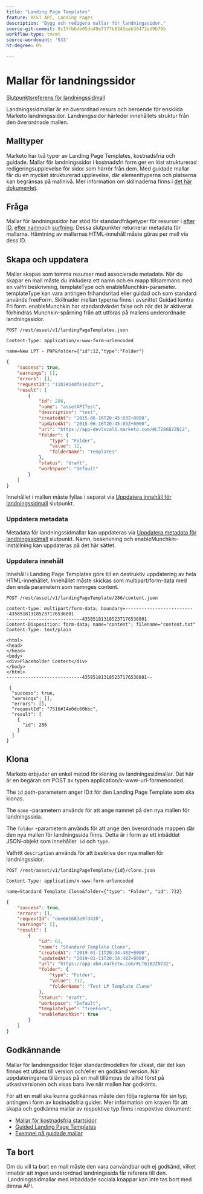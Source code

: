 ```yaml
---
title: "Landing Page Templates"
feature: REST API, Landing Pages
description: "Bygg och redigera mallar för landningssidor."
source-git-commit: 8c1ffb6db05da49e7377b8345eeb30472ad9b78b
workflow-type: tm+mt
source-wordcount: '533'
ht-degree: 0%

---
```



# Mallar för landningssidor

[Slutpunktsreferens för landningssidmall](https://developer.adobe.com/marketo-apis/api/asset/#tag/Landing-Page-Templates)

Landningssidmallar är en överordnad resurs och beroende för enskilda Marketo landningssidor. Landningssidor härleder innehållets struktur från den överordnade mallen.

## Malltyper

Marketo har två typer av Landing Page Templates, kostnadsfria och guidade. Mallar för landningssidor i kostnadsfri form ger en löst strukturerad redigeringsupplevelse för sidor som härrör från dem. Med guidade mallar får du en mycket strukturerad upplevelse, där elementtyperna och platserna kan begränsas på mallnivå. Mer information om skillnaderna finns i [det här dokumentet](https://experienceleague.adobe.com/en/docs/marketo/using/product-docs/demand-generation/landing-pages/understanding-landing-pages/understanding-free-form-vs-guided-landing-pages).

## Fråga

Mallar för landningssidor har stöd för standardfrågetyper för resurser i [efter ID](https://developer.adobe.com/marketo-apis/api/asset/#tag/Landing-Page-Templates/operation/getLandingPageTemplateByIdUsingGET), [efter namn](https://developer.adobe.com/marketo-apis/api/asset/#tag/Landing-Page-Templates/operation/getLandingPageTemplateByNameUsingGET)och [surfning](https://developer.adobe.com/marketo-apis/api/asset/#tag/Landing-Page-Templates/operation/getLandingPageTemplatesUsingGET). Dessa slutpunkter returnerar metadata för mallarna. Hämtning av mallarnas HTML-innehåll måste göras per mall via dess ID.

## Skapa och uppdatera

Mallar skapas som tomma resurser med associerade metadata. När du skapar en mall måste du inkludera ett namn och en mapp tillsammans med en valfri beskrivning, templateType och enableMunchkin-parameter. templateType kan vara antingen frihandsritad eller guidad och som standard används freeForm. Skillnader mellan typerna finns i avsnittet Guidad kontra Fri form. enableMunchkin har standardvärdet false och när det är aktiverat förhindras Munchkin-spårning från att utföras på mallens underordnade landningssidor.

```
POST /rest/asset/v1/landingPageTemplates.json
```

```
Content-Type: application/x-www-form-urlencoded
```

```
name=New LPT - PHP&folder={"id":12,"type":"Folder"}
```

```json
{
    "success": true,
    "warnings": [],
    "errors": [],
    "requestId": "11b7#14dfe1e3bcf",
    "result": [
        {
            "id": 286,
            "name": "assetAPITest",
            "description": "test",
            "createdAt": "2015-06-16T20:45:03Z+0000",
            "updatedAt": "2015-06-16T20:45:03Z+0000",
            "url": "https://app-devlocal1.marketo.com/#LT286B2ZN12",
            "folder": {
                "type": "Folder",
                "value": 12,
                "folderName": "Templates"
            },
            "status": "draft",
            "workspace": "Default"
        }
    ]
}
```

Innehållet i mallen måste fyllas i separat via [Uppdatera innehåll för landningssidmall](https://developer.adobe.com/marketo-apis/api/asset/#tag/Landing-Page-Templates/operation/updateLandingPageTemplateContentUsingPOST) slutpunkt.

### Uppdatera metadata

Metadata för landningssidmallar kan uppdateras via [Uppdatera metadata för landningssidmall](https://developer.adobe.com/marketo-apis/api/asset/#tag/Landing-Page-Templates/operation/updateLpTemplateUsingPOST) slutpunkt. Namn, beskrivning och enableMunchkin-inställning kan uppdateras på det här sättet.

### Uppdatera innehåll

Innehåll i Landing Page Templates görs till en destruktiv uppdatering av hela HTML-innehållet. Innehållet måste skickas som multipart/form-data med den enda parametern som namnges content.

```
POST /rest/asset/v1/landingPageTemplate/286/content.json
```

```
content-type: multipart/form-data; boundary=--------------------------435851813185237176536801
----------------------------435851813185237176536801
Content-Disposition: form-data; name="content"; filename="content.txt"
Content-Type: text/plain

<html>
<head>
</head>
<body>
<div>Placeholder Content</div>
</body>
</html>
----------------------------435851813185237176536801--
```

```
 {
  "success": true,
  "warnings": [],
  "errors": [],
  "requestId": "7516#14e0dc60bbc",
  "result": [
    {
      "id": 286
    }
  ]
}
```

## Klona

Marketo erbjuder en enkel metod för kloning av landningssidmallar. Det här är en begäran om POST av typen application/x-www-url-formencoded.

The `id` path-parametern anger ID:t för den Landing Page Template som ska klonas.

The `name` -parametern används för att ange namnet på den nya mallen för landningssida.

The `folder` -parametern används för att ange den överordnade mappen där den nya mallen för landningssida finns. Detta är i form av ett inbäddat JSON-objekt som innehåller  `id` och `type`.

Valfritt `description` används för att beskriva den nya mallen för landningssidor.

```
POST /rest/asset/v1/landingPageTemplate/{id}/clone.json
```

```
Content-Type: application/x-www-form-urlencoded
```

```
name=Standard Template Clone&folder={"type": "Folder", "id": 732}
```

```json
{
    "success": true,
    "errors": [],
    "requestId": "dee6#1683e9fd410",
    "warnings": [],
    "result": [
        {
            "id": 61,
            "name": "Standard Template Clone",
            "createdAt": "2019-01-11T20:34:48Z+0000",
            "updatedAt": "2019-01-11T20:34:48Z+0000",
            "url": "https://app-abm.marketo.com/#LT61B2ZN732",
            "folder": {
                "type": "Folder",
                "value": 732,
                "folderName": "Test LP Template Clone"
            },
            "status": "draft",
            "workspace": "Default",
            "templateType": "freeForm",
            "enableMunchkin": true
        }
    ]
}
```

## Godkännande

Mallar för landningssidor följer standardmodellen för utkast, där det kan finnas ett utkast till version och/eller en godkänd version. När uppdateringarna tillämpas på en mall tillämpas de alltid först på utkastversionen och visas bara live när mallen har godkänts.

För att en mall ska kunna godkännas måste den följa reglerna för sin typ, antingen i form av kostnadsfria guider. Mer information om kraven för att skapa och godkänna mallar av respektive typ finns i respektive dokument:

- [Mallar för kostnadsfria startsidor](https://experienceleague.adobe.com/en/docs/marketo/using/product-docs/demand-generation/landing-pages/landing-page-templates/create-a-free-form-landing-page-template)
- [Guided Landing Page Templates](https://experienceleague.adobe.com/en/docs/marketo/using/product-docs/demand-generation/landing-pages/landing-page-templates/create-a-guided-landing-page-template)
- [Exempel på guidade mallar](https://experienceleague.adobe.com/en/docs/marketo/using/product-docs/demand-generation/landing-pages/landing-page-templates/guided-landing-page-template-list)

## Ta bort

Om du vill ta bort en mall måste den vara oanvändbar och ej godkänd, vilket innebär att ingen underordnad landningssida får referera till den.  Landningssidmallar med inbäddade sociala knappar kan inte tas bort med denna API.
